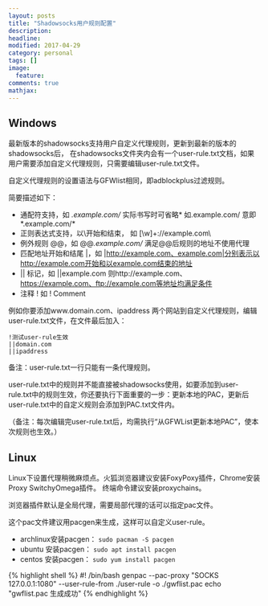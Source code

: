 ```yaml
---
layout: posts
title: "Shadowsocks用户规则配置"
description: 
headline: 
modified: 2017-04-29
category: personal
tags: []
image: 
  feature: 
comments: true
mathjax: 
---
```


## Windows

最新版本的shadowsocks支持用户自定义代理规则，更新到最新的版本的shadowsocks后， 在shadowsocks文件夹内会有一个user-rule.txt文档，如果用户需要添加自定义代理规则，只需要编辑user-rule.txt文件。

自定义代理规则的设置语法与GFWlist相同，即adblockplus过滤规则。

简要描述如下：

* 通配符支持，如 *.example.com/* 实际书写时可省略* 如.example.com/ 意即*.example.com/*
* 正则表达式支持，以\开始和结束， 如 \[\w]+:\/\/example.com\
* 例外规则 @@，如 @@*.example.com/* 满足@@后规则的地址不使用代理
* 匹配地址开始和结尾 |，如 |http://example.com、example.com|分别表示以http://example.com开始和以example.com结束的地址
* || 标记，如 ||example.com 则http://example.com、https://example.com、ftp://example.com等地址均满足条件
* 注释 ! 如 ! Comment

例如你要添加www.domain.com、ipaddress 两个网站到自定义代理规则，编辑user-rule.txt文件，在文件最后加入：

```
!测试user-rule生效
||domain.com
||ipaddress
```

备注：user-rule.txt一行只能有一条代理规则。

user-rule.txt中的规则并不能直接被shadowsocks使用，如要添加到user-rule.txt中的规则生效，你还要执行下面重要的一步：更新本地的PAC，更新后user-rule.txt中的自定义规则会添加到PAC.txt文件内。

（备注：每次编辑完user-rule.txt后，均需执行“从GFWList更新本地PAC”，使本次规则也生效。）


## Linux
Linux下设置代理稍微麻烦点。火狐浏览器建议安装FoxyPoxy插件，Chrome安装Proxy SwitchyOmega插件。
终端命令建议安装proxychains。

浏览器插件默认是全局代理，需要局部代理的话可以指定pac文件。

这个pac文件建议用pacgen来生成，这样可以自定义user-rule。

- archlinux安装pacgen： ```sudo pacman -S pacgen```
- ubuntu   安装pacgen： ```sudo apt install pacgen```
- centos   安装pacgen： ```sudo yum install pacgen```


{% highlight shell %}
#! /bin/bash
genpac --pac-proxy "SOCKS 127.0.0.1:1080" --user-rule-from ./user-rule -o ./gwflist.pac
echo "gwflist.pac 生成成功"
{% endhighlight %}
